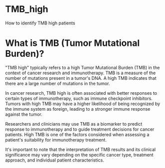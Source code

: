 # TMB_high
How to identify TMB high patients

# What is TMB (Tumor Mutational Burden)?
"TMB high" typically refers to a high Tumor Mutational Burden (TMB) in the context of cancer research and immunotherapy. TMB is a measure of the number of mutations present in a tumor's DNA. A high TMB indicates that there are a large number of mutations in the tumor.

In cancer research, TMB high is often associated with better responses to certain types of immunotherapy, such as immune checkpoint inhibitors. Tumors with high TMB may have a higher likelihood of being recognized by the immune system as foreign, leading to a stronger immune response against the tumor.

Researchers and clinicians may use TMB as a biomarker to predict response to immunotherapy and to guide treatment decisions for cancer patients. High TMB is one of the factors considered when assessing a patient's suitability for immunotherapy treatment.

It's important to note that the interpretation of TMB results and its clinical significance may vary depending on the specific cancer type, treatment approach, and individual patient characteristics.
